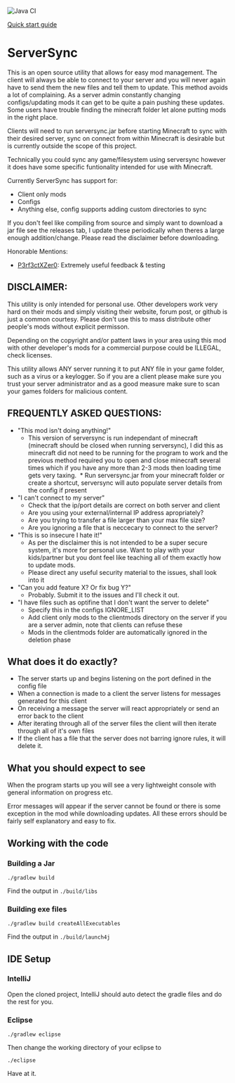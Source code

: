 ![Java CI](https://github.com/superzanti/ServerSync/workflows/Java%20CI/badge.svg)

[Quick start guide](https://github.com/superzanti/ServerSync/wiki/Quick-start)

ServerSync
=========
This is an open source utility that allows for easy mod management. The client will always be able to connect to your server and you will never again have to send them the new files and tell them to update. This method avoids a lot of complaining. As a server admin constantly changing configs/updating mods it can get to be quite a pain pushing these updates. Some users have trouble finding the minecraft folder let alone putting mods in the right place.

Clients will need to run serversync.jar before starting Minecraft to sync with their desired server, sync on connect from within Minecraft is desirable but is currently outside the scope of this project.

Technically you could sync any game/filesystem using serversync however it does have some specific funtionality intended for use with Minecraft.

Currently ServerSync has support for:
* Client only mods
* Configs
* Anything else, config supports adding custom directories to sync

If you don't feel like compiling from source and simply want to download a jar file see the releases tab, I update these periodically when theres a large enough addition/change. Please read the disclaimer before downloading.

Honorable Mentions:
- [P3rf3ctXZer0](https://github.com/P3rf3ctXZer0): Extremely useful feedback & testing


DISCLAIMER:
-----------
This utility is only intended for personal use. Other developers work very hard on their mods and simply visiting their website, forum post, or github is just a common courtesy. Please don't use this to mass distribute other people's mods without explicit permisson.

Depending on the copyright and/or pattent laws in your area using this mod with other developer's mods for a commercial purpose could be ILLEGAL, check licenses.

This utility allows ANY server running it to put ANY file in your game folder, such as a virus or a keylogger. So if you are a client please make sure you trust your server administrator and as a good measure make sure to scan your games folders for malicious content.


FREQUENTLY ASKED QUESTIONS:
-----------
* "This mod isn't doing anything!"
  * This version of serversync is run independant of minecraft (minecraft should be closed when running serversync), I did this as minecraft did not need to be running for the program to work and the previous method required you to open and close minecraft several times which if you have any more than 2-3 mods then loading time gets very taxing.
  * Run serversync.jar from your minecraft folder or create a shortcut, serversync will auto populate server details from the config if present
* "I can't connect to my server"
  * Check that the ip/port details are correct on both server and client
  * Are you using your external/internal IP address apropriately?
  * Are you trying to transfer a file larger than your max file size?
  * Are you ignoring a file that is neccecary to connect to the server?
* "This is so insecure I hate it!"
  * As per the disclaimer this is not intended to be a super secure system, it's more for personal use. Want to play with your kids/partner but you dont feel like teaching all of them exactly how to update mods.
  * Please direct any useful security material to the issues, shall look into it
* "Can you add feature X? Or fix bug Y?"
  * Probably. Submit it to the issues and I'll check it out.
* "I have files such as optifine that I don't want the server to delete"
  * Specify this in the configs IGNORE_LIST
  * Add client only mods to the clientmods directory on the server if you are a server admin, note that clients can refuse these
  * Mods in the clientmods folder are automatically ignored in the deletion phase

What does it do exactly?
-----------

* The server starts up and begins listening on the port defined in the config file
* When a connection is made to a client the server listens for messages generated for this client
* On receiving a message the server will react appropriately or send an error back to the client
* After iterating through all of the server files the client will then iterate through all of it's own files
* If the client has a file that the server does not barring ignore rules, it will delete it.

What you should expect to see
--------------

When the program starts up you will see a very lightweight console with general information on progress etc.

Error messages will appear if the server cannot be found or there is some exception in the mod while downloading updates. All these errors should be fairly self explanatory and easy to fix.


Working with the code
--------------
### Building a Jar
```shell script
./gradlew build
```
Find the output in `./build/libs`

### Building exe files
```shell script
./gradlew build createAllExecutables
```
Find the output in `./build/launch4j`

## IDE Setup
### IntelliJ
Open the cloned project, IntelliJ should auto detect the gradle files and do the rest for you.
### Eclipse
```
./gradlew eclipse
```

Then change the working directory of your eclipse to 
```
./eclipse
```

Have at it.
